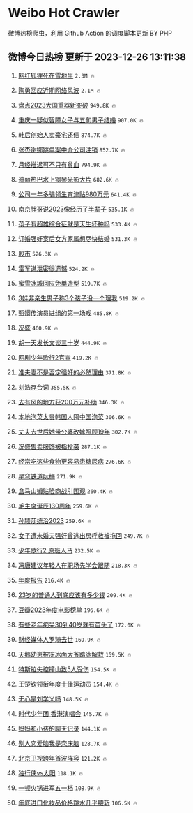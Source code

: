 # Weibo Hot Crawler 



微博热榜爬虫，利用 Github Action 的调度脚本更新 BY PHP 


## 微博今日热榜 更新于 2023-12-26 13:11:38 
1. [网红狐狸死在雪地里](https://s.weibo.com/weibo?q=%23%E7%BD%91%E7%BA%A2%E7%8B%90%E7%8B%B8%E6%AD%BB%E5%9C%A8%E9%9B%AA%E5%9C%B0%E9%87%8C%23&t=31&band_rank=1&Refer=top) `2.3M 🔥` 

1. [陶勇回应近期网络风波](https://s.weibo.com/weibo?q=%23%E9%99%B6%E5%8B%87%E5%9B%9E%E5%BA%94%E8%BF%91%E6%9C%9F%E7%BD%91%E7%BB%9C%E9%A3%8E%E6%B3%A2%23&t=31&band_rank=2&Refer=top) `2.1M 🔥` 

1. [盘点2023大国重器新突破](https://s.weibo.com/weibo?q=%23%E7%9B%98%E7%82%B92023%E5%A4%A7%E5%9B%BD%E9%87%8D%E5%99%A8%E6%96%B0%E7%AA%81%E7%A0%B4%23&t=31&band_rank=3&Refer=top) `949.8K 🔥` 

1. [重庆一疑似智障女子与五旬男子结婚](https://s.weibo.com/weibo?q=%23%E9%87%8D%E5%BA%86%E4%B8%80%E7%96%91%E4%BC%BC%E6%99%BA%E9%9A%9C%E5%A5%B3%E5%AD%90%E4%B8%8E%E4%BA%94%E6%97%AC%E7%94%B7%E5%AD%90%E7%BB%93%E5%A9%9A%23&t=31&band_rank=4&Refer=top) `907.0K 🔥` 

1. [韩后创始人卖豪宅还债](https://s.weibo.com/weibo?q=%23%E9%9F%A9%E5%90%8E%E5%88%9B%E5%A7%8B%E4%BA%BA%E5%8D%96%E8%B1%AA%E5%AE%85%E8%BF%98%E5%80%BA%23&t=31&band_rank=5&Refer=top) `874.7K 🔥` 

1. [张杰谢娜跳单案中介公司注销](https://s.weibo.com/weibo?q=%23%E5%BC%A0%E6%9D%B0%E8%B0%A2%E5%A8%9C%E8%B7%B3%E5%8D%95%E6%A1%88%E4%B8%AD%E4%BB%8B%E5%85%AC%E5%8F%B8%E6%B3%A8%E9%94%80%23&t=31&band_rank=6&Refer=top) `852.7K 🔥` 

1. [月经推迟可不只有贫血](https://s.weibo.com/weibo?q=%E6%9C%88%E7%BB%8F%E6%8E%A8%E8%BF%9F%E5%8F%AF%E4%B8%8D%E5%8F%AA%E6%9C%89%E8%B4%AB%E8%A1%80&t=31&band_rank=7&Refer=top) `794.9K 🔥` 

1. [迪丽热巴水上钢琴光影大片](https://s.weibo.com/weibo?q=%23%E8%BF%AA%E4%B8%BD%E7%83%AD%E5%B7%B4%E6%B0%B4%E4%B8%8A%E9%92%A2%E7%90%B4%E5%85%89%E5%BD%B1%E5%A4%A7%E7%89%87%23&t=31&band_rank=8&Refer=top) `682.6K 🔥` 

1. [公司一年多骗领生育津贴980万元](https://s.weibo.com/weibo?q=%23%E5%85%AC%E5%8F%B8%E4%B8%80%E5%B9%B4%E5%A4%9A%E9%AA%97%E9%A2%86%E7%94%9F%E8%82%B2%E6%B4%A5%E8%B4%B4980%E4%B8%87%E5%85%83%23&t=31&band_rank=9&Refer=top) `641.4K 🔥` 

1. [南京胖哥说2023像经历了半辈子](https://s.weibo.com/weibo?q=%23%E5%8D%97%E4%BA%AC%E8%83%96%E5%93%A5%E8%AF%B42023%E5%83%8F%E7%BB%8F%E5%8E%86%E4%BA%86%E5%8D%8A%E8%BE%88%E5%AD%90%23&t=31&band_rank=10&Refer=top) `535.1K 🔥` 

1. [孩子有超雄综合征就是天生坏种吗](https://s.weibo.com/weibo?q=%23%E5%AD%A9%E5%AD%90%E6%9C%89%E8%B6%85%E9%9B%84%E7%BB%BC%E5%90%88%E5%BE%81%E5%B0%B1%E6%98%AF%E5%A4%A9%E7%94%9F%E5%9D%8F%E7%A7%8D%E5%90%97%23&t=31&band_rank=11&Refer=top) `533.4K 🔥` 

1. [订婚强奸案后女方家属想尽快结婚](https://s.weibo.com/weibo?q=%23%E8%AE%A2%E5%A9%9A%E5%BC%BA%E5%A5%B8%E6%A1%88%E5%90%8E%E5%A5%B3%E6%96%B9%E5%AE%B6%E5%B1%9E%E6%83%B3%E5%B0%BD%E5%BF%AB%E7%BB%93%E5%A9%9A%23&t=31&band_rank=12&Refer=top) `531.3K 🔥` 

1. [股市](https://s.weibo.com/weibo?q=%E8%82%A1%E5%B8%82&t=31&band_rank=13&Refer=top) `526.3K 🔥` 

1. [雷军说泄密很遗憾](https://s.weibo.com/weibo?q=%23%E9%9B%B7%E5%86%9B%E8%AF%B4%E6%B3%84%E5%AF%86%E5%BE%88%E9%81%97%E6%86%BE%23&t=31&band_rank=14&Refer=top) `524.2K 🔥` 

1. [蜜雪冰城回应免单造型](https://s.weibo.com/weibo?q=%23%E8%9C%9C%E9%9B%AA%E5%86%B0%E5%9F%8E%E5%9B%9E%E5%BA%94%E5%85%8D%E5%8D%95%E9%80%A0%E5%9E%8B%23&t=31&band_rank=15&Refer=top) `519.7K 🔥` 

1. [3娃非亲生男子称3个孩子没一个理我](https://s.weibo.com/weibo?q=%233%E5%A8%83%E9%9D%9E%E4%BA%B2%E7%94%9F%E7%94%B7%E5%AD%90%E7%A7%B03%E4%B8%AA%E5%AD%A9%E5%AD%90%E6%B2%A1%E4%B8%80%E4%B8%AA%E7%90%86%E6%88%91%23&t=31&band_rank=16&Refer=top) `519.2K 🔥` 

1. [甄嬛传演员进组的第一场戏](https://s.weibo.com/weibo?q=%E7%94%84%E5%AC%9B%E4%BC%A0%E6%BC%94%E5%91%98%E8%BF%9B%E7%BB%84%E7%9A%84%E7%AC%AC%E4%B8%80%E5%9C%BA%E6%88%8F&t=31&band_rank=17&Refer=top) `485.8K 🔥` 

1. [况盛](https://s.weibo.com/weibo?q=%E5%86%B5%E7%9B%9B&t=31&band_rank=18&Refer=top) `460.9K 🔥` 

1. [胡一天发长文谈三十岁](https://s.weibo.com/weibo?q=%23%E8%83%A1%E4%B8%80%E5%A4%A9%E5%8F%91%E9%95%BF%E6%96%87%E8%B0%88%E4%B8%89%E5%8D%81%E5%B2%81%23&t=31&band_rank=19&Refer=top) `444.9K 🔥` 

1. [网剧少年歌行2官宣](https://s.weibo.com/weibo?q=%23%E7%BD%91%E5%89%A7%E5%B0%91%E5%B9%B4%E6%AD%8C%E8%A1%8C2%E5%AE%98%E5%AE%A3%23&t=31&band_rank=20&Refer=top) `419.2K 🔥` 

1. [准夫妻不是否定强奸的必然理由](https://s.weibo.com/weibo?q=%23%E5%87%86%E5%A4%AB%E5%A6%BB%E4%B8%8D%E6%98%AF%E5%90%A6%E5%AE%9A%E5%BC%BA%E5%A5%B8%E7%9A%84%E5%BF%85%E7%84%B6%E7%90%86%E7%94%B1%23&t=31&band_rank=21&Refer=top) `371.8K 🔥` 

1. [刘浩存台词](https://s.weibo.com/weibo?q=%E5%88%98%E6%B5%A9%E5%AD%98%E5%8F%B0%E8%AF%8D&t=31&band_rank=22&Refer=top) `355.5K 🔥` 

1. [去有风的地方获200万元补助](https://s.weibo.com/weibo?q=%23%E5%8E%BB%E6%9C%89%E9%A3%8E%E7%9A%84%E5%9C%B0%E6%96%B9%E8%8E%B7200%E4%B8%87%E5%85%83%E8%A1%A5%E5%8A%A9%23&t=31&band_rank=23&Refer=top) `346.3K 🔥` 

1. [本地泡菜太贵韩国人囤中国泡菜](https://s.weibo.com/weibo?q=%23%E6%9C%AC%E5%9C%B0%E6%B3%A1%E8%8F%9C%E5%A4%AA%E8%B4%B5%E9%9F%A9%E5%9B%BD%E4%BA%BA%E5%9B%A4%E4%B8%AD%E5%9B%BD%E6%B3%A1%E8%8F%9C%23&t=31&band_rank=24&Refer=top) `306.6K 🔥` 

1. [丈夫去世后她带公婆改嫁照顾19年](https://s.weibo.com/weibo?q=%23%E4%B8%88%E5%A4%AB%E5%8E%BB%E4%B8%96%E5%90%8E%E5%A5%B9%E5%B8%A6%E5%85%AC%E5%A9%86%E6%94%B9%E5%AB%81%E7%85%A7%E9%A1%BE19%E5%B9%B4%23&t=31&band_rank=25&Refer=top) `302.7K 🔥` 

1. [况盛售卖服饰被指抄袭](https://s.weibo.com/weibo?q=%23%E5%86%B5%E7%9B%9B%E5%94%AE%E5%8D%96%E6%9C%8D%E9%A5%B0%E8%A2%AB%E6%8C%87%E6%8A%84%E8%A2%AD%23&t=31&band_rank=26&Refer=top) `287.1K 🔥` 

1. [经常吃这些食物更容易患糖尿病](https://s.weibo.com/weibo?q=%23%E7%BB%8F%E5%B8%B8%E5%90%83%E8%BF%99%E4%BA%9B%E9%A3%9F%E7%89%A9%E6%9B%B4%E5%AE%B9%E6%98%93%E6%82%A3%E7%B3%96%E5%B0%BF%E7%97%85%23&t=31&band_rank=27&Refer=top) `276.6K 🔥` 

1. [星穹铁道阮梅](https://s.weibo.com/weibo?q=%23%E6%98%9F%E7%A9%B9%E9%93%81%E9%81%93%E9%98%AE%E6%A2%85%23&t=31&band_rank=28&Refer=top) `271.9K 🔥` 

1. [盒马山姆贴脸商战引围观](https://s.weibo.com/weibo?q=%23%E7%9B%92%E9%A9%AC%E5%B1%B1%E5%A7%86%E8%B4%B4%E8%84%B8%E5%95%86%E6%88%98%E5%BC%95%E5%9B%B4%E8%A7%82%23&t=31&band_rank=29&Refer=top) `260.4K 🔥` 

1. [毛主席诞辰130周年](https://s.weibo.com/weibo?q=%23%E6%AF%9B%E4%B8%BB%E5%B8%AD%E8%AF%9E%E8%BE%B0130%E5%91%A8%E5%B9%B4%23&t=31&band_rank=30&Refer=top) `259.6K 🔥` 

1. [孙颖莎统治2023](https://s.weibo.com/weibo?q=%23%E5%AD%99%E9%A2%96%E8%8E%8E%E7%BB%9F%E6%B2%BB2023%23&t=31&band_rank=31&Refer=top) `259.6K 🔥` 

1. [女子遭未婚夫强奸曾逃出房呼救被拖回](https://s.weibo.com/weibo?q=%23%E5%A5%B3%E5%AD%90%E9%81%AD%E6%9C%AA%E5%A9%9A%E5%A4%AB%E5%BC%BA%E5%A5%B8%E6%9B%BE%E9%80%83%E5%87%BA%E6%88%BF%E5%91%BC%E6%95%91%E8%A2%AB%E6%8B%96%E5%9B%9E%23&t=31&band_rank=32&Refer=top) `249.7K 🔥` 

1. [少年歌行2 原班人马](https://s.weibo.com/weibo?q=%E5%B0%91%E5%B9%B4%E6%AD%8C%E8%A1%8C2%20%E5%8E%9F%E7%8F%AD%E4%BA%BA%E9%A9%AC&t=31&band_rank=33&Refer=top) `232.5K 🔥` 

1. [冯唐建议年轻人在职场先学会跟随](https://s.weibo.com/weibo?q=%23%E5%86%AF%E5%94%90%E5%BB%BA%E8%AE%AE%E5%B9%B4%E8%BD%BB%E4%BA%BA%E5%9C%A8%E8%81%8C%E5%9C%BA%E5%85%88%E5%AD%A6%E4%BC%9A%E8%B7%9F%E9%9A%8F%23&t=31&band_rank=34&Refer=top) `218.3K 🔥` 

1. [年度报告](https://s.weibo.com/weibo?q=%E5%B9%B4%E5%BA%A6%E6%8A%A5%E5%91%8A&t=31&band_rank=35&Refer=top) `216.4K 🔥` 

1. [23岁的普通人到底应该有多少钱](https://s.weibo.com/weibo?q=23%E5%B2%81%E7%9A%84%E6%99%AE%E9%80%9A%E4%BA%BA%E5%88%B0%E5%BA%95%E5%BA%94%E8%AF%A5%E6%9C%89%E5%A4%9A%E5%B0%91%E9%92%B1&t=31&band_rank=36&Refer=top) `209.4K 🔥` 

1. [豆瓣2023年度电影榜单](https://s.weibo.com/weibo?q=%23%E8%B1%86%E7%93%A32023%E5%B9%B4%E5%BA%A6%E7%94%B5%E5%BD%B1%E6%A6%9C%E5%8D%95%23&t=31&band_rank=37&Refer=top) `196.6K 🔥` 

1. [有些老年痴呆30到40岁就有苗头了](https://s.weibo.com/weibo?q=%23%E6%9C%89%E4%BA%9B%E8%80%81%E5%B9%B4%E7%97%B4%E5%91%8630%E5%88%B040%E5%B2%81%E5%B0%B1%E6%9C%89%E8%8B%97%E5%A4%B4%E4%BA%86%23&t=31&band_rank=38&Refer=top) `172.0K 🔥` 

1. [财经媒体人罗琦去世](https://s.weibo.com/weibo?q=%E8%B4%A2%E7%BB%8F%E5%AA%92%E4%BD%93%E4%BA%BA%E7%BD%97%E7%90%A6%E5%8E%BB%E4%B8%96&t=31&band_rank=39&Refer=top) `169.9K 🔥` 

1. [天鹅幼崽被冻冰面大爷踏冰解救](https://s.weibo.com/weibo?q=%23%E5%A4%A9%E9%B9%85%E5%B9%BC%E5%B4%BD%E8%A2%AB%E5%86%BB%E5%86%B0%E9%9D%A2%E5%A4%A7%E7%88%B7%E8%B8%8F%E5%86%B0%E8%A7%A3%E6%95%91%23&t=31&band_rank=40&Refer=top) `159.5K 🔥` 

1. [特斯拉失控撞山致5人受伤](https://s.weibo.com/weibo?q=%23%E7%89%B9%E6%96%AF%E6%8B%89%E5%A4%B1%E6%8E%A7%E6%92%9E%E5%B1%B1%E8%87%B45%E4%BA%BA%E5%8F%97%E4%BC%A4%23&t=31&band_rank=41&Refer=top) `154.5K 🔥` 

1. [王楚钦领衔年度十佳运动员](https://s.weibo.com/weibo?q=%23%E7%8E%8B%E6%A5%9A%E9%92%A6%E9%A2%86%E8%A1%94%E5%B9%B4%E5%BA%A6%E5%8D%81%E4%BD%B3%E8%BF%90%E5%8A%A8%E5%91%98%23&t=31&band_rank=42&Refer=top) `154.4K 🔥` 

1. [无心是刘学义吗](https://s.weibo.com/weibo?q=%E6%97%A0%E5%BF%83%E6%98%AF%E5%88%98%E5%AD%A6%E4%B9%89%E5%90%97&t=31&band_rank=43&Refer=top) `148.5K 🔥` 

1. [时代少年团 香港演唱会](https://s.weibo.com/weibo?q=%E6%97%B6%E4%BB%A3%E5%B0%91%E5%B9%B4%E5%9B%A2%20%E9%A6%99%E6%B8%AF%E6%BC%94%E5%94%B1%E4%BC%9A&t=31&band_rank=44&Refer=top) `145.7K 🔥` 

1. [妈妈和小孩的聊天记录](https://s.weibo.com/weibo?q=%E5%A6%88%E5%A6%88%E5%92%8C%E5%B0%8F%E5%AD%A9%E7%9A%84%E8%81%8A%E5%A4%A9%E8%AE%B0%E5%BD%95&t=31&band_rank=45&Refer=top) `144.1K 🔥` 

1. [别人恋爱脑我是恋床脑](https://s.weibo.com/weibo?q=%23%E5%88%AB%E4%BA%BA%E6%81%8B%E7%88%B1%E8%84%91%E6%88%91%E6%98%AF%E6%81%8B%E5%BA%8A%E8%84%91%23&t=31&band_rank=46&Refer=top) `128.7K 🔥` 

1. [北京卫视跨年首波阵容](https://s.weibo.com/weibo?q=%23%E5%8C%97%E4%BA%AC%E5%8D%AB%E8%A7%86%E8%B7%A8%E5%B9%B4%E9%A6%96%E6%B3%A2%E9%98%B5%E5%AE%B9%23&t=31&band_rank=47&Refer=top) `121.2K 🔥` 

1. [独行侠vs太阳](https://s.weibo.com/weibo?q=%23%E7%8B%AC%E8%A1%8C%E4%BE%A0vs%E5%A4%AA%E9%98%B3%23&t=31&band_rank=48&Refer=top) `118.1K 🔥` 

1. [一顿火锅进军五一档](https://s.weibo.com/weibo?q=%23%E4%B8%80%E9%A1%BF%E7%81%AB%E9%94%85%E8%BF%9B%E5%86%9B%E4%BA%94%E4%B8%80%E6%A1%A3%23&t=31&band_rank=49&Refer=top) `108.9K 🔥` 

1. [年底进口化妆品价格跳水几乎腰斩](https://s.weibo.com/weibo?q=%23%E5%B9%B4%E5%BA%95%E8%BF%9B%E5%8F%A3%E5%8C%96%E5%A6%86%E5%93%81%E4%BB%B7%E6%A0%BC%E8%B7%B3%E6%B0%B4%E5%87%A0%E4%B9%8E%E8%85%B0%E6%96%A9%23&t=31&band_rank=50&Refer=top) `106.5K 🔥` 

